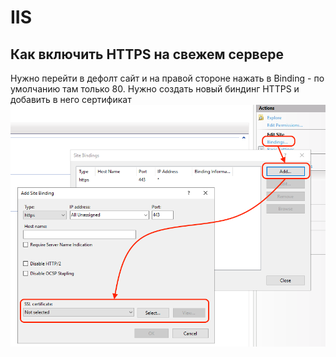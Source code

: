 # IIS

## Как включить HTTPS на свежем сервере
Нужно перейти в дефолт сайт и на правой стороне нажать в Binding - по умолчанию там только 80. Нужно создать новый биндинг HTTPS и добавить в него сертификат
![](Pasted%20image%2020230110130624.png)